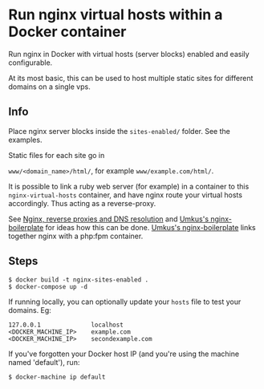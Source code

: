 # Run nginx virtual hosts within a Docker container

Run nginx in Docker with virtual hosts (server blocks) enabled and easily configurable.

At its most basic, this can be used to host multiple static sites for different domains on a single vps.

## Info

Place nginx server blocks inside the `sites-enabled/` folder. See the examples.

Static files for each site go in

`www/<domain_name>/html/`, for example `www/example.com/html/`.

It is possible to link a ruby web server (for example) in a container to this `nginx-virtual-hosts` container, and have nginx route your virtual hosts accordingly. Thus acting as a reverse-proxy.

See [Nginx, reverse proxies and DNS resolution](https://www.jethrocarr.com/2013/11/02/nginx-reverse-proxies-and-dns-resolution/) and [Umkus's nginx-boilerplate](https://github.com/Umkus/nginx-boilerplate) for ideas how this can be done. [Umkus's nginx-boilerplate](https://github.com/Umkus/nginx-boilerplate) links together nginx with a php:fpm container.


## Steps

    $ docker build -t nginx-sites-enabled .
    $ docker-compose up -d

If running locally, you can optionally update your `hosts` file to test your domains. Eg:

    127.0.0.1              localhost
    <DOCKER_MACHINE_IP>    example.com
    <DOCKER_MACHINE_IP>    secondexample.com

If you've forgotten your Docker host IP (and you're using the machine named 'default'), run:

    $ docker-machine ip default
